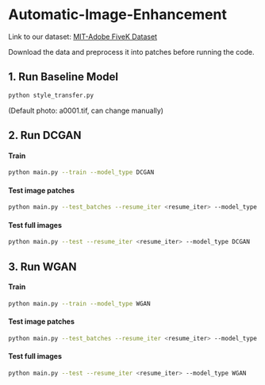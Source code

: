 # Automatic-Image-Enhancement
Link to our dataset: [MIT-Adobe FiveK Dataset](https://data.csail.mit.edu/graphics/fivek/)

Download the data and preprocess it into patches before running the code.

## 1. Run Baseline Model

```bash
python style_transfer.py
```

(Default photo: a0001.tif, can change manually)

## 2. Run DCGAN

#### Train

```bash
python main.py --train --model_type DCGAN
```

#### Test image patches

```bash
python main.py --test_batches --resume_iter <resume_iter> --model_type DCGAN 
```

#### Test full images

```bash
python main.py --test --resume_iter <resume_iter> --model_type DCGAN 
```

## 3. Run WGAN

#### Train

```bash
python main.py --train --model_type WGAN
```

#### Test image patches

```bash
python main.py --test_batches --resume_iter <resume_iter> --model_type WGAN 
```

#### Test full images

```bash
python main.py --test --resume_iter <resume_iter> --model_type WGAN 
```